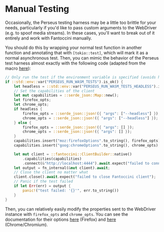 # Manual Testing

Occasionally, the Perseus testing harness may be a little too brittle for your needs, particularly if you'd like to pass custom arguments to the WebDriver (e.g. to spoof media streams). In these cases, you'll want to break out of it entirely and work with Fantoccini manually.

You should do this by wrapping your normal test function in another function and annotating that with `[tokio::test]`, which will mark it as a normal asynchronous test. Then, you can mimic the behavior of the Perseus test harness almost exactly with the following code (adapted from the macro [here](https://github.com/arctic-hen7/perseus/blob/main/packages/perseus-macro/src/test.rs)):

```rust
// Only run the test if the environment variable is specified (avoids having to do exclusions for workspace `cargo test`)
if ::std::env::var("PERSEUS_RUN_WASM_TESTS").is_ok() {
    let headless = ::std::env::var("PERSEUS_RUN_WASM_TESTS_HEADLESS").is_ok();
    // Set the capabilities of the client
    let mut capabilities = ::serde_json::Map::new();
    let firefox_opts;
    let chrome_opts;
    if headless {
        firefox_opts = ::serde_json::json!({ "args": ["--headless"] });
        chrome_opts = ::serde_json::json!({ "args": ["--headless"] });
    } else {
        firefox_opts = ::serde_json::json!({ "args": [] });
        chrome_opts = ::serde_json::json!({ "args": [] });
    }
    capabilities.insert("moz:firefoxOptions".to_string(), firefox_opts);
    capabilities.insert("goog:chromeOptions".to_string(), chrome_opts);

    let mut client = ::fantoccini::ClientBuilder::native()
        .capabilities(capabilities)
        .connect(&"http://localhost:4444").await.expect("failed to connect to WebDriver");
    let output = fn_internal(&mut client).await;
    // Close the client no matter what
    client.close().await.expect("failed to close Fantoccini client");
    // Panic if the test failed
    if let Err(err) = output {
        panic!("test failed: '{}'", err.to_string())
    }
}
```

Then, you can relatively easily modify the properties sent to the WebDriver instance with `firefox_opts` and `chrome_opts`. You can see the documentation for their options [here](https://developer.mozilla.org/en-US/docs/Web/WebDriver/Capabilities/firefoxOptions) (Firefox) and [here](https://sites.google.com/a/chromium.org/chromedriver/capabilities) (Chrome/Chromium).
